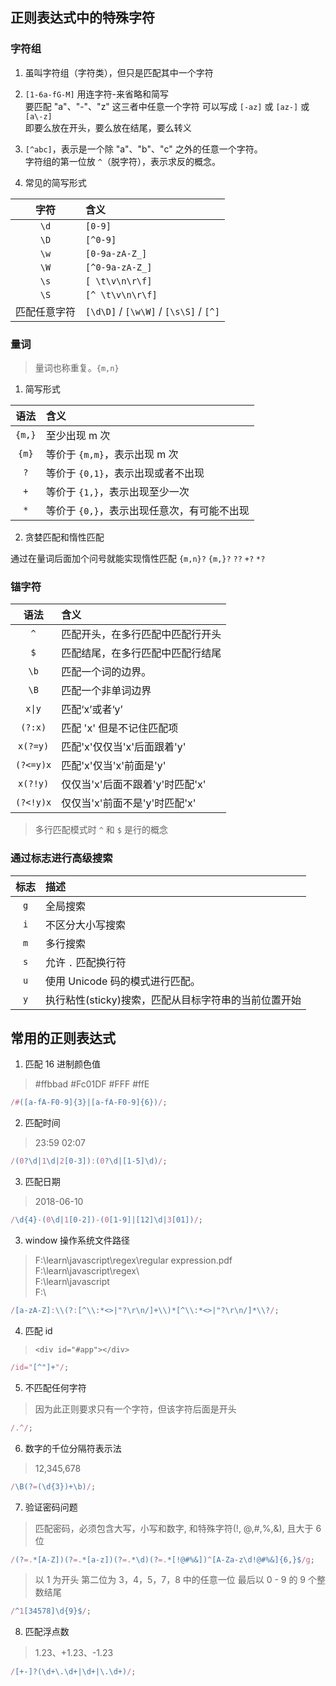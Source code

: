 <script setup>
import Regex from '@components/Regex/index.vue'
</script>

<Regex />

## 正则表达式中的特殊字符

### 字符组

1. 虽叫字符组（字符类），但只是匹配其中一个字符

2. `[1-6a-fG-M]` 用连字符-来省略和简写  
   要匹配 "a"、"-"、"z" 这三者中任意一个字符 可以写成 `[-az]` 或 `[az-]` 或 `[a\-z]`  
   即要么放在开头，要么放在结尾，要么转义

3. `[^abc]`，表示是一个除 "a"、"b"、"c" 之外的任意一个字符。  
   字符组的第一位放 `^`（脱字符），表示求反的概念。

4. 常见的简写形式

|     字符     | 含义                                   |
| :----------: | :------------------------------------- |
|     `\d`     | `[0-9]`                                |
|     `\D`     | `[^0-9]`                               |
|     `\w`     | `[0-9a-zA-Z_]`                         |
|     `\W`     | `[^0-9a-zA-Z_]`                        |
|     `\s`     | `[ \t\v\n\r\f]`                        |
|     `\S`     | `[^ \t\v\n\r\f]`                       |
| 匹配任意字符 | `[\d\D]` / `[\w\W]` / `[\s\S]` / `[^]` |

### 量词

> 量词也称重复。`{m,n}`

1. 简写形式

|  语法  | 含义                                        |
| :----: | :------------------------------------------ |
| `{m,}` | 至少出现 m 次                               |
| `{m}`  | 等价于 `{m,m}`，表示出现 m 次               |
|  `?`   | 等价于 `{0,1}`，表示出现或者不出现          |
|  `+`   | 等价于 `{1,}`，表示出现至少一次             |
|  `*`   | 等价于 `{0,}`，表示出现任意次，有可能不出现 |

2. 贪婪匹配和惰性匹配

通过在量词后面加个问号就能实现惰性匹配 `{m,n}?` `{m,}?` `??` `+?` `*?`

### 锚字符

|   语法    | 含义                             |
| :-------: | :------------------------------- |
|    `^`    | 匹配开头，在多行匹配中匹配行开头 |
|    `$`    | 匹配结尾，在多行匹配中匹配行结尾 |
|   `\b`    | 匹配一个词的边界。               |
|   `\B`    | 匹配一个非单词边界               |
|  `x\|y`   | 匹配‘x’或者‘y’                   |
|  `(?:x)`  | 匹配 'x' 但是不记住匹配项        |
| `x(?=y)`  | 匹配'x'仅仅当'x'后面跟着'y'      |
| `(?<=y)x` | 匹配'x'仅当'x'前面是'y'          |
| `x(?!y)`  | 仅仅当'x'后面不跟着'y'时匹配'x'  |
| `(?<!y)x` | 仅仅当'x'前面不是'y'时匹配'x'    |

> 多行匹配模式时 `^` 和 `$` 是行的概念

### 通过标志进行高级搜索

| 标志 | 描述                                                 |
| :--: | :--------------------------------------------------- |
| `g`  | 全局搜索                                             |
| `i`  | 不区分大小写搜索                                     |
| `m`  | 多行搜索                                             |
| `s`  | 允许 `.` 匹配换行符                                  |
| `u`  | 使用 Unicode 码的模式进行匹配。                      |
| `y`  | 执行粘性(sticky)搜索，匹配从目标字符串的当前位置开始 |

## 常用的正则表达式

1. 匹配 16 进制颜色值

> #ffbbad #Fc01DF #FFF #ffE

```ts
/#([a-fA-F0-9]{3}|[a-fA-F0-9]{6})/;
```

2. 匹配时间

> 23:59 02:07

```ts
/(0?\d|1\d|2[0-3]):(0?\d|[1-5]\d)/;
```

3. 匹配日期

> 2018-06-10

```ts
/\d{4}-(0\d|1[0-2])-(0[1-9]|[12]\d|3[01])/;
```

3. window 操作系统文件路径

> F:\learn\javascript\regex\regular expression.pdf  
> F:\learn\javascript\regex\  
> F:\learn\javascript  
> F:\

```ts
/[a-zA-Z]:\\(?:[^\\:*<>|"?\r\n/]+\\)*[^\\:*<>|"?\r\n/]*\\?/;
```

4. 匹配 id

> `<div id="#app"></div>`

```ts
/id="[^"]+"/;
```

5. 不匹配任何字符

> 因为此正则要求只有一个字符，但该字符后面是开头

```js
/.^/;
```

6. 数字的千位分隔符表示法

> 12,345,678

```js
/\B(?=(\d{3})+\b)/;
```

7. 验证密码问题

> 匹配密码，必须包含大写，小写和数字, 和特殊字符(!, @,#,%,&), 且大于 6 位

```js
/(?=.*[A-Z])(?=.*[a-z])(?=.*\d)(?=.*[!@#%&])^[A-Za-z\d!@#%&]{6,}$/g;
```

> 以 1 为开头 第二位为 3，4，5，7，8 中的任意一位 最后以 0 - 9 的 9 个整数结尾

```ts
/^1[34578]\d{9}$/;
```

8. 匹配浮点数

> 1.23、+1.23、-1.23

```ts
/[+-]?(\d+\.\d+|\d+|\.\d+)/;
```
